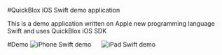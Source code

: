 #QuickBlox iOS Swift demo application

This is a demo application written on Apple new programming language Swift and uses QuickBlox iOS SDK

#Demo
![iPhone Swift demo](http://quickblox.com/developers/images/b/b2/IOS_Swift-demo_iPhone.png) &nbsp;&nbsp;&nbsp;&nbsp; ![iPad Swift demo](http://quickblox.com/developers/images/1/10/IOS_Swift-demo_iPad.png)

